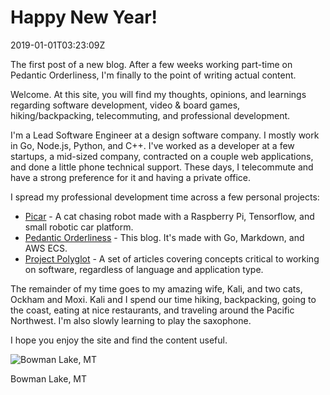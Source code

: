 # Happy New Year!
<div id="published-at">2019-01-01T03:23:09Z</div>

The first post of a new blog. After a few weeks working part-time on Pedantic Orderliness, I'm finally to the point of writing actual content.

Welcome. At this site, you will find my thoughts, opinions, and learnings regarding software development, video & board games, hiking/backpacking, telecommuting, and professional development. 

I'm a Lead Software Engineer at a design software company. I mostly work in Go, Node.js, Python, and C++. I've worked as a developer at a few startups, a mid-sized company, contracted on a couple web applications, and done a little phone technical support. These days, I telecommute and have a strong preference for it and having a private office.

I spread my professional development time across a few personal projects:

  * <a href="https://github.com/ryanrolds/picar">Picar</a> - A cat chasing robot made with a Raspberry Pi, Tensorflow, and small robotic car platform. 
  * <a href="https://github.com/ryanrolds/pedantic_orderliness">Pedantic Orderliness</a> - This blog. It's made with Go, Markdown, and AWS ECS.
  * <a href="https://github.com/ryanrolds/polyglot_book">Project Polyglot</a> - A set of articles covering concepts critical to working on software, regardless of language and application type.

The remainder of my time goes to my amazing wife, Kali, and two cats, Ockham and Moxi. Kali and I spend our time hiking, backpacking, going to the coast, eating at nice restaurants, and traveling around the Pacific Northwest. I'm also slowly learning to play the saxophone.

I hope you enjoy the site and find the content useful. 

<div>
<img src="/static/bowman_lake_glacier_np.jpg" alt="Bowman Lake, MT"/>
<p class="subtext">Bowman Lake, MT</p>
</div>
